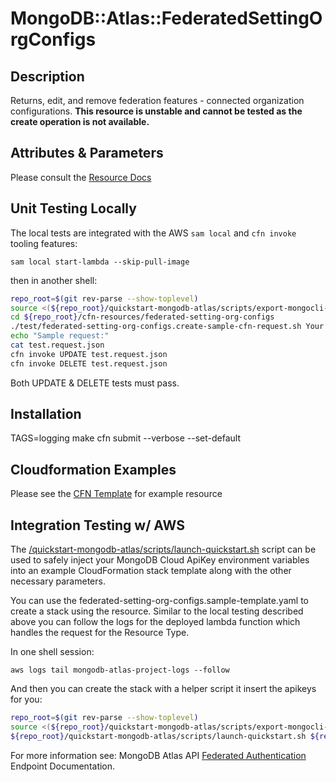 # MongoDB::Atlas::FederatedSettingOrgConfigs


## Description
Returns, edit, and remove federation features - connected organization configurations.
**This resource is unstable and cannot be tested as the create operation is not available.**


## Attributes & Parameters

Please consult the [Resource Docs](docs/README.md)

## Unit Testing Locally

The local tests are integrated with the AWS `sam local` and `cfn invoke` tooling features:

```
sam local start-lambda --skip-pull-image
```
then in another shell:
```bash
repo_root=$(git rev-parse --show-toplevel)
source <(${repo_root}/quickstart-mongodb-atlas/scripts/export-mongocli-config.py)
cd ${repo_root}/cfn-resources/federated-setting-org-configs
./test/federated-setting-org-configs.create-sample-cfn-request.sh Your Connected OrgID FederationSettingId > test.request.json 
echo "Sample request:"
cat test.request.json
cfn invoke UPDATE test.request.json 
cfn invoke DELETE test.request.json 
```

Both UPDATE & DELETE tests must pass.

## Installation
TAGS=logging make
cfn submit --verbose --set-default

## Cloudformation Examples

Please see the [CFN Template](test/federated-setting-org-configs.sample-template.yaml) for example resource

## Integration Testing w/ AWS

The [/quickstart-mongodb-atlas/scripts/launch-quickstart.sh](https://github.com/mongodb/mongodbatlas-cloudformation-resources/blob/master/quickstart-mongodb-atlas/scripts/launch-quickstart.sh) script
can be used to safely inject your MongoDB Cloud ApiKey environment variables into an example
CloudFormation stack template along with the other necessary parameters.

You can use the federated-setting-org-configs.sample-template.yaml to create a stack using the resource.
Similar to the local testing described above you can follow the logs for the deployed
lambda function which handles the request for the Resource Type.

In one shell session:
```
aws logs tail mongodb-atlas-project-logs --follow
```

And then you can create the stack with a helper script it insert the apikeys for you:


```bash
repo_root=$(git rev-parse --show-toplevel)
source <(${repo_root}/quickstart-mongodb-atlas/scripts/export-mongocli-config.py)
${repo_root}/quickstart-mongodb-atlas/scripts/launch-quickstart.sh ${repo_root}/cfn-resources/federated-setting-org-configs/test/federated-setting-org-configs.sample-template.yaml SampleAccessList1 ParameterKey=FederationSettingsId,ParameterValue=<Federation-Settings-Id> ParameterKey=OrgId,ParameterValue=<Connected-Organization-Id> ParameterKey=DomainRestrictionEnabled,ParameterValue=<Domain-Restriction-Enabled-Flag> ParameterKey=IdentityProviderId,ParameterValue=<Identity-Provider-Id> ParameterKey=DomainAllowList,ParameterValue=<Comma-Separated-Domains-List> 
```

For more information see: MongoDB Atlas API [Federated Authentication](https://www.mongodb.com/docs/atlas/reference/api-resources-spec/#tag/Federated-Authentication) Endpoint Documentation.
